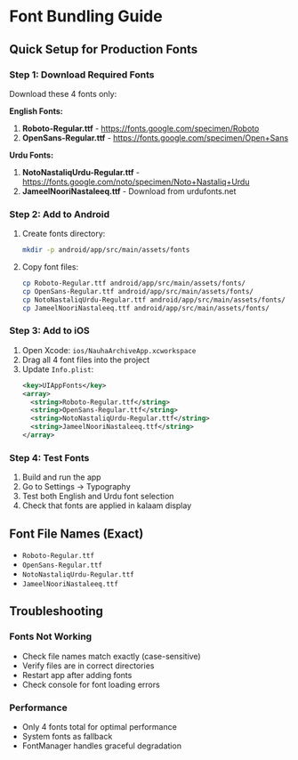 # Font Bundling Guide

## Quick Setup for Production Fonts

### Step 1: Download Required Fonts

Download these 4 fonts only:

**English Fonts:**
1. **Roboto-Regular.ttf** - https://fonts.google.com/specimen/Roboto
2. **OpenSans-Regular.ttf** - https://fonts.google.com/specimen/Open+Sans

**Urdu Fonts:**
1. **NotoNastaliqUrdu-Regular.ttf** - https://fonts.google.com/noto/specimen/Noto+Nastaliq+Urdu
2. **JameelNooriNastaleeq.ttf** - Download from urdufonts.net

### Step 2: Add to Android

1. Create fonts directory:
   ```bash
   mkdir -p android/app/src/main/assets/fonts
   ```

2. Copy font files:
   ```bash
   cp Roboto-Regular.ttf android/app/src/main/assets/fonts/
   cp OpenSans-Regular.ttf android/app/src/main/assets/fonts/
   cp NotoNastaliqUrdu-Regular.ttf android/app/src/main/assets/fonts/
   cp JameelNooriNastaleeq.ttf android/app/src/main/assets/fonts/
   ```

### Step 3: Add to iOS

1. Open Xcode: `ios/NauhaArchiveApp.xcworkspace`
2. Drag all 4 font files into the project
3. Update `Info.plist`:
   ```xml
   <key>UIAppFonts</key>
   <array>
     <string>Roboto-Regular.ttf</string>
     <string>OpenSans-Regular.ttf</string>
     <string>NotoNastaliqUrdu-Regular.ttf</string>
     <string>JameelNooriNastaleeq.ttf</string>
   </array>
   ```

### Step 4: Test Fonts

1. Build and run the app
2. Go to Settings → Typography
3. Test both English and Urdu font selection
4. Check that fonts are applied in kalaam display

## Font File Names (Exact)

- `Roboto-Regular.ttf`
- `OpenSans-Regular.ttf` 
- `NotoNastaliqUrdu-Regular.ttf`
- `JameelNooriNastaleeq.ttf`

## Troubleshooting

### Fonts Not Working
- Check file names match exactly (case-sensitive)
- Verify files are in correct directories
- Restart app after adding fonts
- Check console for font loading errors

### Performance
- Only 4 fonts total for optimal performance
- System fonts as fallback
- FontManager handles graceful degradation
